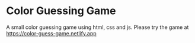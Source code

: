# Color Guessing Game

A small color guessing game using html, css and js.
Please try the game at https://color-guess-game.netlify.app
